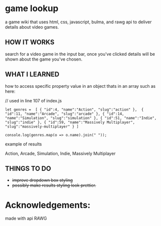 # game lookup

 a game wiki that uses html, css, javascript, bulma, and rawg api to deliver details about video games.


## HOW IT WORKS

search for a video game in the input bar, once you've clicked details will be shown about the game you've chosen.

## WHAT I LEARNED


how to access specific property value in an object thats in an array
such as here: 

// used in line 107 of index.js

` let genres = 
[
   {
      "id":4,
      "name":"Action",
      "slug":"action"
   }, 
   {
      "id":11,
      "name":"Arcade",
      "slug":"arcade"
   },
   {
      "id":14,
      "name":"Simulation",
      "slug":"simulation"
   },
   {
      "id":51,
      "name":"Indie",
      "slug":"indie"
   },
   {
      "id":59,
      "name":"Massively Multiplayer",
      "slug":"massively-multiplayer"
   }
] `

` console.log(genres.map(o => o.name).join(" "));  `

example of results 

Action, Arcade, Simulation, Indie, Massively Multiplayer


## THINGS TO DO

- ~~improve dropdown box styling~~
- ~~possibly make results styling look prettier.~~


 # Acknowledgements:
made with api RAWG
